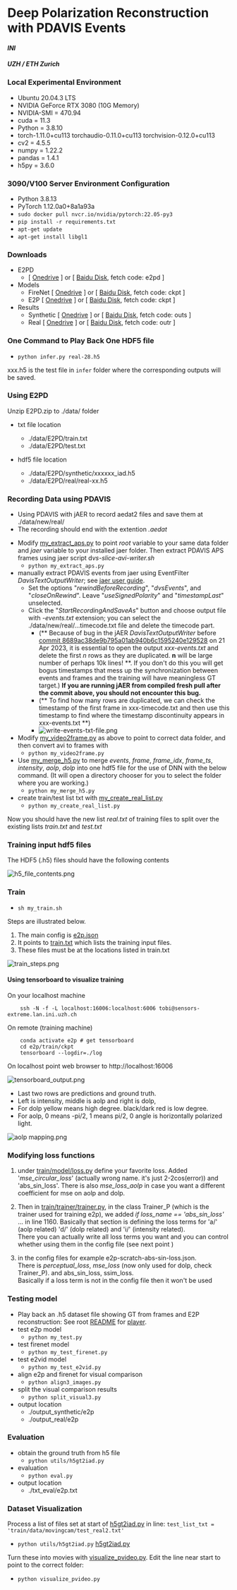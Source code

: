 # Deep Polarization Reconstruction with PDAVIS Events
#### _INI_ 
#### _UZH / ETH Zurich_

### Local Experimental Environment
- Ubuntu 20.04.3 LTS
- NVIDIA GeForce RTX 3080 (10G Memory)
- NVIDIA-SMI = 470.94
- cuda = 11.3
- Python = 3.8.10
- torch-1.11.0+cu113 torchaudio-0.11.0+cu113 torchvision-0.12.0+cu113
- cv2 = 4.5.5
- numpy = 1.22.2
- pandas = 1.4.1
- h5py = 3.6.0

### 3090/V100 Server Environment Configuration
- Python 3.8.13
- PyTorch 1.12.0a0+8a1a93a
- `sudo docker pull nvcr.io/nvidia/pytorch:22.05-py3`
- `pip install -r requirements.txt`
- `apt-get update`
- `apt-get install libgl1`

### Downloads
- E2PD
  - [ [Onedrive](https://1drv.ms/u/s!AjYBkUJACkBLm1tWpU-N0lmKv36x?e=oIEajs) ] or [ [Baidu Disk](https://pan.baidu.com/s/1JSZqcbFk_52Xd_Ex_bicmQ?pwd=e2pd), fetch code: e2pd ]
- Models
  - FireNet [ [Onedrive](https://1drv.ms/u/s!AjYBkUJACkBLm1-Cnb7Fh_-xZsNR?e=fEdTHJ) ] or [ [Baidu Disk](https://pan.baidu.com/s/1DVEwX8Ax9OSO-_ZpDCEjSw?pwd=ckpt), fetch code: ckpt ]
  - E2P [ [Onedrive](https://1drv.ms/u/s!AjYBkUJACkBLm15aBBmch2qjRL9U?e=Dc9boq) ] or [ [Baidu Disk](https://pan.baidu.com/s/1zfAI2HViEA7ek_8JqRVSQQ?pwd=ckpt), fetch code: ckpt ]
- Results
  - Synthetic [ [Onedrive](https://1drv.ms/u/s!AjYBkUJACkBLm2CEZ8vgOVBtFWbP?e=Scss5J) ] or [ [Baidu Disk](https://pan.baidu.com/s/1HAWaFTgMs2t-6hmZWJwBSA?pwd=outs), fetch code: outs ]
  - Real [ [Onedrive](https://1drv.ms/u/s!AjYBkUJACkBLm10gPsk9ao3Fqh0s?e=93jX0S) ] or [ [Baidu Disk](https://pan.baidu.com/s/1IIdLL7ZNR-5Ne1FW8M0LwQ?pwd=outr), fetch code: outr ]

### One Command to Play Back One HDF5 file

- `python infer.py real-28.h5`

xxx.h5 is the test file in `infer` folder where the corresponding outputs will be saved.

### Using E2PD
Unzip E2PD.zip to ./data/ folder

- txt file location
  - ./data/E2PD/train.txt
  - ./data/E2PD/test.txt

- hdf5 file location
  - ./data/E2PD/synthetic/xxxxxx_iad.h5
  - ./data/E2PD/real/real-xx.h5

### Recording Data using PDAVIS
- Using PDAVIS with jAER to record aedat2 files and save them at ./data/new/real/
- The recording should end with the extention _.aedat_

[//]: # (- Modify [my_extract_events.py]&#40;my_extract_events.py&#41; to point _root=XXX_ to your folder where you stored the new .aedat file&#40;s&#41;. Then run it with)

[//]: # (  - `python my_extract_events.py`)
- Modify [my_extract_aps.py](my_extract_aps.py) to point _root_ variable to your same data folder and _jaer_ variable to your installed jaer folder. Then extract PDAVIS APS frames using jaer script d*vs-slice-avi-writer.sh*
  - `python my_extract_aps.py`
- manually extract PDAVIS events from jaer using EventFilter _DavisTextOutputWriter_; see [jaer user guide](https://docs.google.com/document/d/1fb7VA8tdoxuYqZfrPfT46_wiT1isQZwTHgX8O22dJ0Q/#bookmark=id.9xld1vw3ttt0).
  -  Set the options "_rewindBeforeRecording_", "_dvsEvents_", and "_closeOnRewind_". Leave "_useSignedPolarity_" and "_timestampLast_" unselected.
  - Click the "_StartRecordingAndSaveAs_" button and choose output file with _-events.txt_ extension; you can select the ./data/new/real/...timecode.txt file and delete the timecode part.
    - (** Because of bug in the jAER _DavisTextOutputWriter_ before [commit 8689ac38de9b795a01ab940b6c1595240e129528](https://github.com/SensorsINI/jaer/commit/8689ac38de9b795a01ab940b6c1595240e129528) on 21 Apr 2023, it is essential to open the output _xxx-events.txt_ and delete the first _n_ rows as they are duplicated. __n__ will be large number of perhaps 10k lines! **. If you don't do this you will get bogus timestamps that mess up the synchronization between events and frames and the training will have meaningless GT target.) **If you are running jAER from compiled fresh pull after the commit above, you should not encounter this bug.**
    - (** To find how many rows are duplicated, we can check the timestamp of the first frame in xxx-timecode.txt and then use this timestamp to find where the timestamp discontinuity appears in xxx-events.txt **)
    - ![write-events-txt-file.png](media%2Fwrite-events-txt-file.png)
- Modify [my_video2frame.py](my_video2frame.py) as above to point to correct data folder, and then convert avi to frames with
  - `python my_video2frame.py`
- Use [my_merge_h5.py](my_merge_h5.py) to merge _events_, _frame_, _frame_idx_, _frame_ts_, _intensity_, _aolp_, _dolp_ into one hdf5 file for the use of DNN with the below command. (It will open a directory chooser for you to select the folder where you are working.) 
  - `python my_merge_h5.py`
- create train/test list txt with [my_create_real_list.py](my_create_real_list.py)
  - `python my_create_real_list.py`

Now you should have the new list _real.txt_ of training files to split over the existing lists _train.txt_ and _test.txt_

### Training input hdf5 files
The HDF5 (.h5) files should have the following contents

![h5_file_contents.png](h5_file_contents.png)

### Train
- `sh my_train.sh`

Steps are illustrated below. 

1. The main config is [e2p.json](e2p.json)
2.  It points to  [train.txt](data%2FE2PD%2Ftrain.txt) which lists the training input files.
3. These files must be at the locations listed in train.txt

![train_steps.png](media/train_steps.png)

#### Using tensorboard to visualize training

On your localhost machine
```
    ssh -N -f -L localhost:16006:localhost:6006 tobi@sensors-extreme.lan.ini.uzh.ch
```
On remote (training machine)
```
    conda activate e2p # get tensorboard
    cd e2p/train/ckpt
    tensorboard --logdir=./log
```
On localhost point web browser to http://localhost:16006

![tensorboard_output.png](media%2Ftensorboard_output.png)

* Last two rows are predictions and ground truth.
* Left is intensity, middle is aolp and right is dolp,
* For dolp yellow means high degree. black/dark red is low degree.
* For aolp, 0 means -pi/2, 1 means pi/2, 0 angle is horizontally polarized light.

![aolp mapping.png](..%2Fmedia%2Faolp%20mapping.png)

### Modifying loss functions

1. under [train/model/loss.py](model/loss.py) define your favorite loss. 
Added '_mse_circular_loss_' (actually wrong name. it's just 2-2cos(error)) and 'abs_sin_loss'.
There is also _mse_loss_aolp_ in case you want a different coefficient for mse on aolp and dolp.  

2. Then in [train/trainer/trainer.py](trainer/trainer.py), in the class Trainer_P 
(which is the trainer used for training e2p), we added _if loss_name == 'abs_sin_loss'_ ... in line 1160. 
Basically that section is defining the loss terms for 
'a/' (aolp related)  'd/' (dolp related) and 'i/' (intensity related).  
There you can actually write all loss terms you want and you can control whether 
using them in the config file  (see next point )

3. in the config files for example e2p-scratch-abs-sin-loss.json.  
There is _perceptual_loss_, _mse_loss_ (now only used for dolp, check Trainer_P). 
and abs_sin_loss, ssim_loss.  
Basically if a loss term is not in the config file then it won't be used 




### Testing model
- Play back an .h5 dataset file showing GT from frames and E2P reconstruction:
    See root [README](../README.md) for [player](../player.py).
- test e2p model
  - `python my_test.py`
- test firenet model
  - `python my_test_firenet.py`
- test e2vid model
  - `python my_test_e2vid.py`
- align e2p and firenet for visual comparison
  - `python align3_images.py`
- split the visual comparison results
  - `python split_visual3.py`
- output location
  - ./output_synthetic/e2p
  - ./output_real/e2p

### Evaluation
- obtain the ground truth from h5 file
  - `python utils/h5gt2iad.py`
- evaluation
  - `python eval.py`
- output location
  - ./txt_eval/e2p.txt

### Dataset Visualization
Process a list of files set at start of [h5gt2iad.py](utils%2Fh5gt2iad.py) in line: 
`test_list_txt = 'train/data/movingcam/test_real2.txt'`
- `python utils/h5gt2iad.py` [h5gt2iad.py](utils%2Fh5gt2iad.py)

Turn these into movies with [visualize_pvideo.py](visualize_pvideo.py). Edit the line near start to point to the correct folder: 
- `python visualize_pvideo.py` 
